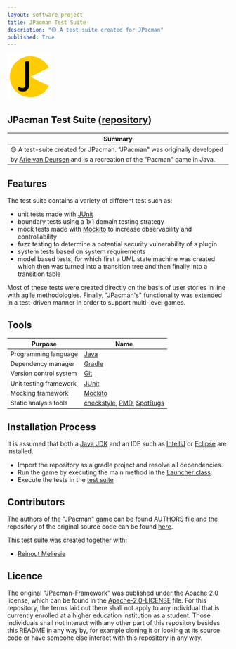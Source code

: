 ```yaml
---
layout: software-project
title: JPacman Test Suite
description: "🟡 A test-suite created for JPacman"
published: True
---
```


<img src= "/assets/software-project/jpacman-test-suite/jpacman_logo.png" alt="JPacman Test Suite Logo" width="20%">

## JPacman Test Suite ([repository](https://github.com/johanneshagspiel/jpacman-test-suite))

| Summary  |
| -------------------------------------------------- |
| 🟡 A test-suite created for JPacman. "JPacman" was originally developed by [Arie van Deursen](https://github.com/avandeursen) and is a recreation of the "Pacman" game in Java.|

## Features

The test suite contains a variety of different test such as:

- unit tests made with [JUnit](https://junit.org/junit5/)
- boundary tests using a 1x1 domain testing strategy
- mock tests made with [Mockito](https://site.mockito.org/) to increase observability and controllability
- fuzz testing to determine a potential security vulnerability of a plugin
- system tests based on system requirements
- model based tests, for which first a UML state machine was created which then was turned into a transition tree and then finally into a transition table

Most of these tests were created directly on the basis of user stories in line with agile methodologies. Finally, "JPacman's" functionality was extended in a test-driven manner in order to support multi-level games.

## Tools

| Purpose                | Name                                                                                                                     |
|------------------------|--------------------------------------------------------------------------------------------------------------------------|
| Programming language   | [Java](https://openjdk.org/)                                                                                             |
| Dependency manager     | [Gradle]()                                                                                                               |
| Version control system | [Git](https://git-scm.com/)                                                                                              |
| Unit testing framework | [JUnit](https://junit.org/junit5/)                                                                                       |
| Mocking framework      | [Mockito](https://site.mockito.org/)                                                                                     |
| Static analysis tools  | [checkstyle](https://checkstyle.sourceforge.io/), [PMD](https://pmd.github.io/), [SpotBugs](https://spotbugs.github.io/) |


## Installation Process

It is assumed that both a [Java JDK](https://openjdk.org/) and an IDE such as [IntelliJ](https://www.jetbrains.com/idea/) or [Eclipse](https://www.eclipse.org/ide/) are installed.

- Import the repository as a gradle project and resolve all dependencies.
- Run the game by executing the main method in the [Launcher class](src/main/java/nl/tudelft/jpacman/Launcher.java).
- Execute the tests in the [test suite](src/test/java/nl/tudelft/jpacman)

## Contributors

The authors of the "JPacman" game can be found [AUTHORS](https://github.com/johanneshagspiel/jpacman-test-suite/blob/master/AUTHORS.md) file and the repository of the original source code can be found [here](https://github.com/SERG-Delft/jpacman-framework).

This test suite was created together with:

- [Reinout Meliesie](https://github.com/Zedfrigg)

## Licence

The original "JPacman-Framework" was published under the Apache 2.0 license, which can be found in the [Apache-2.0-LICENSE](https://github.com/johanneshagspiel/jpacman-test-suite/tree/master/Apache-2.0-LICENSE.txt) file. For this repository, the terms laid out there shall not apply to any individual that is currently enrolled at a higher education institution as a student. Those individuals shall not interact with any other part of this repository besides this README in any way by, for example cloning it or looking at its source code or have someone else interact with this repository in any way.

